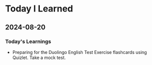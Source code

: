 # Today I Learned

## 2024-08-20

### Today's Learnings
- Preparing for the Duolingo English Test
 Exercise flashcards using Quizlet.
 Take a mock test.
